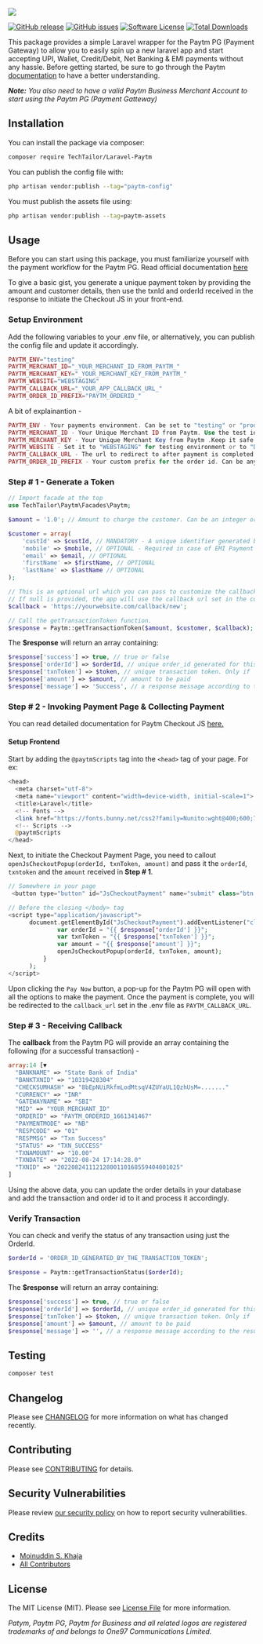 
![](https://banners.beyondco.de/Laravel-Paytm.png?theme=light&packageManager=composer+require&packageName=techtailor%2Flaravel-paytm&pattern=xEquals&style=style_2&description=A+simple+laravel+wrapper+for+Paytm+PG&md=1&showWatermark=0&fontSize=100px&images=qrcode)

[![GitHub release](https://img.shields.io/github/release/techtailor/laravel-paytm.svg?include_prereleases&style=for-the-badge&&colorB=7E57C2)](https://packagist.org/packages/techtailor/laravel-paytm)
[![GitHub issues](https://img.shields.io/github/issues/TechTailor/Laravel-Paytm.svg?style=for-the-badge)](https://github.com/TechTailor/Laravel-Paytm/issues)
[![Software License](https://img.shields.io/badge/license-MIT-blue.svg?style=for-the-badge&&colorB=F27E40)](license.md)
[![Total Downloads](https://img.shields.io/packagist/dt/techtailor/laravel-paytm.svg?style=for-the-badge)](https://packagist.org/packages/techtailor/laravel-paytm)

This package provides a simple Laravel wrapper for the Paytm PG (Payment Gateway) to allow you to easily spin up a new laravel app and start accepting UPI, Wallet, Credit/Debit, Net Banking & EMI payments without any hassle. Before getting started, be sure to go through the Paytm [documentation](https://business.paytm.com/docs/js-checkout?ref=jsCheckoutDoc) to have a better understanding.

***Note:** You also need to have a valid Paytm Business Merchant Account to start using the Paytm PG (Payment Gatteway)*

## Installation

You can install the package via composer:

```bash
composer require TechTailor/Laravel-Paytm
```

You can publish the config file with:

```bash
php artisan vendor:publish --tag="paytm-config"
```

You must publish the assets file using: 

```bash
php artisan vendor:publish --tag=paytm-assets
```

## Usage
Before you can start using this package, you must familiarize yourself with the payment workflow for the Paytm PG. Read official documentation [here](https://business.paytm.com/docs/js-checkout?ref=jsCheckoutDoc)

To give a basic gist, you generate a unique payment token by providing the amount and customer details, then use the txnId and orderId received in the response to initiate the Checkout JS in your front-end.

### Setup Environment
Add the following variables to your .env file, or alternatively, you can publish the config file and update it accordingly.
```php
PAYTM_ENV="testing" 
PAYTM_MERCHANT_ID="_YOUR_MERCHANT_ID_FROM_PAYTM_" 
PAYTM_MERCHANT_KEY="_YOUR_MERCHANT_KEY_FROM_PAYTM_"
PAYTM_WEBSITE="WEBSTAGING"
PAYTM_CALLBACK_URL="_YOUR_APP_CALLBACK_URL_"
PAYTM_ORDER_ID_PREFIX="PAYTM_ORDERID_"
```
A bit of explainantion -
```php
PAYTM_ENV - Your payments environment. Can be set to "testing" or "production".  
PAYTM_MERCHANT_ID - Your Unique Merchant ID from Paytm. Use the test id and key when in the testing environment.  
PAYTM_MERCHANT_KEY - Your Unique Merchant Key from Paytm .Keep it safe.  
PAYTM_WEBSITE - Set it to "WEBSTAGING" for testing environment or to "DEFAULT" when in the production environment. You can also use a custom one after setting it up in your Paytm Bussiness Dashboard.  
PAYTM_CALLBACK_URL - The url to redirect to after payment is completed. Ex: https://yoursite.com/callback/paytm  
PAYTM_ORDER_ID_PREFIX - Your custom prefix for the order id. Can be anything.  
```

### Step # 1 - Generate a Token
```php
// Import facade at the top
use TechTailor\Paytm\Facades\Paytm;

$amount = '1.0'; // Amount to charge the customer. Can be an integer or a float value upto 2 decimals.

$customer = array(
    'custId' => $custId, // MANDATORY - A unique identifier generated by your system.
    'mobile' => $mobile, // OPTIONAL - Required in case of EMI Payment Option is selected.
    'email' => $email, // OPTIONAL
    'firstName' => $firstName, // OPTIONAL
    'lastName' => $lastName // OPTIONAL
);

// This is an optional url which you can pass to customize the callback url per transaction. 
// If null is provided, the app will use the callback url set in the config/paytm.php file.
$callback = 'https://yourwebsite.com/callback/new';

// Call the getTransactionToken function.
$response = Paytm::getTransactionToken($amount, $customer, $callback);
``` 
The **$response** will return an array containing:
```php
$response['success'] => true, // true or false
$response['orderId'] => $orderId, // unique order_id generated for this txn
$response['txnToken'] => $token, // unique transaction token. Only if 'success' => true
$response['amount'] => $amount, // amount to be paid
$response['message'] => 'Success', // a response message according to the result. Ex: Success, System error, Failed, etc.
```  

### Step # 2 - Invoking Payment Page & Collecting Payment
You can read detailed documentation for Paytm Checkout JS [here.](https://business.paytm.com/docs/jscheckout-invoke-payment?ref=jsCheckoutdoc)

#### Setup Frontend 
Start by adding the `@paytmScripts` tag into the `<head>` tag of your page. For ex:

```php
<head>
  <meta charset="utf-8">
  <meta name="viewport" content="width=device-width, initial-scale=1">
  <title>Laravel</title>
  <!-- Fonts -->
  <link href="https://fonts.bunny.net/css2?family=Nunito:wght@400;600;700&display=swap" rel="stylesheet">
  <!-- Scripts -->
  @paytmScripts
</head>
```
Next, to initiate the Checkout Payment Page, you need to callout `openJsCheckoutPopup(orderId, txnToken, amount)` and pass it the `orderId`, `txntoken` and the `amount` received in **Step # 1**.

```php
// Somewhere in your page 
 <button type="button" id="JsCheckoutPayment" name="submit" class="btn btn-primary">Pay Now</button>

// Before the closing </body> tag
<script type="application/javascript">
      document.getElementById("JsCheckoutPayment").addEventListener("click", function() {
              var orderId = "{{ $response['orderId'] }}";
              var txnToken = "{{ $response['txnToken'] }}";
              var amount = "{{ $response['amount'] }}";
              openJsCheckoutPopup(orderId, txnToken, amount);
          }
      );
</script>
```
Upon clicking the `Pay Now` button, a pop-up for the Paytm PG will open with all the options to make the payment. Once the payment is complete, you will be redirected to the `callback_url` set in the .env file as `PAYTM_CALLBACK_URL`.

### Step # 3 - Receiving Callback
The **callback** from the Paytm PG will provide an array containing the following (for a successful transaction) -
```php
array:14 [▼
  "BANKNAME" => "State Bank of India"
  "BANKTXNID" => "10319428304"
  "CHECKSUMHASH" => "8bEpNUiRkfmLodMtsqV4ZUYaUL1QzhUsM=......."
  "CURRENCY" => "INR"
  "GATEWAYNAME" => "SBI"
  "MID" => "YOUR_MERCHANT_ID"
  "ORDERID" => "PAYTM_ORDERID_1661341467"
  "PAYMENTMODE" => "NB"
  "RESPCODE" => "01"
  "RESPMSG" => "Txn Success"
  "STATUS" => "TXN_SUCCESS"
  "TXNAMOUNT" => "10.00"
  "TXNDATE" => "2022-08-24 17:14:28.0"
  "TXNID" => "20220824111212800110168559404001025"
]
```
Using the above data, you can update the order details in your database and add the transaction and order id to it and process it accordingly.

### Verify Transaction
You can check and verify the status of any transaction using just the OrderId.
```php
$orderId = 'ORDER_ID_GENERATED_BY_THE_TRANSACTION_TOKEN';

$response = Paytm::getTransactionStatus($orderId);
```
The **$response** will return an array containing:
```php
$response['success'] => true, // true or false
$response['orderId'] => $orderId, // unique order_id generated for this txn
$response['txnToken'] => $token, // unique transaction token. Only if 'success' => true
$response['amount'] => $amount, // amount to be paid
$response['message'] => '', // a response message according to the result.
```  

## Testing

```bash
composer test
```

## Changelog

Please see [CHANGELOG](CHANGELOG.md) for more information on what has changed recently.

## Contributing

Please see [CONTRIBUTING](.github/CONTRIBUTING.md) for details.

## Security Vulnerabilities

Please review [our security policy](../../security/policy) on how to report security vulnerabilities.

## Credits

- [Moinuddin S. Khaja](https://github.com/TechTailor)
- [All Contributors](../../contributors)

## License

The MIT License (MIT). Please see [License File](LICENSE.md) for more information.

*Patym, Paytm PG, Paytm for Business and all related logos are registered trademarks of and belongs to One97 Communications Limited.*
